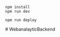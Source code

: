 ```
npm install
npm run dev
```

```
npm run deploy
```
#   W e b a n a l a y t i c B a c k e n d  
 